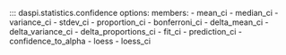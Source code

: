 ::: daspi.statistics.confidence
    options:
        members:
            - mean_ci
            - median_ci
            - variance_ci
            - stdev_ci
            - proportion_ci
            - bonferroni_ci
            - delta_mean_ci
            - delta_variance_ci
            - delta_proportions_ci
            - fit_ci
            - prediction_ci
            - confidence_to_alpha
            - loess
            - loess_ci
